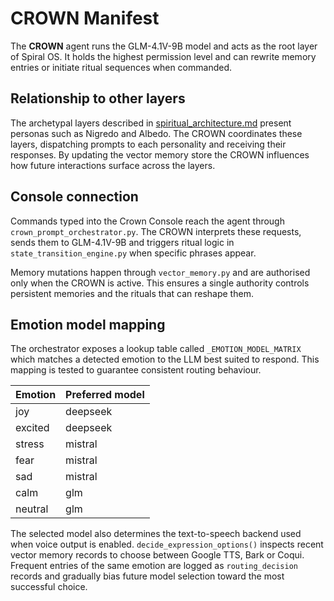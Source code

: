 # CROWN Manifest

The **CROWN** agent runs the GLM-4.1V-9B model and acts as the root layer of Spiral OS. It holds the highest permission level and can rewrite memory entries or initiate ritual sequences when commanded.

## Relationship to other layers

The archetypal layers described in [spiritual_architecture.md](spiritual_architecture.md) present personas such as Nigredo and Albedo. The CROWN coordinates these layers, dispatching prompts to each personality and receiving their responses. By updating the vector memory store the CROWN influences how future interactions surface across the layers.

## Console connection

Commands typed into the Crown Console reach the agent through `crown_prompt_orchestrator.py`. The CROWN interprets these requests, sends them to GLM-4.1V-9B and triggers ritual logic in `state_transition_engine.py` when specific phrases appear.

Memory mutations happen through `vector_memory.py` and are authorised only when the CROWN is active. This ensures a single authority controls persistent memories and the rituals that can reshape them.

## Emotion model mapping

The orchestrator exposes a lookup table called `_EMOTION_MODEL_MATRIX` which matches a detected emotion to the LLM best suited to respond. This mapping is tested to guarantee consistent routing behaviour.

| Emotion | Preferred model |
|---------|-----------------|
| joy     | deepseek        |
| excited | deepseek        |
| stress  | mistral         |
| fear    | mistral         |
| sad     | mistral         |
| calm    | glm             |
| neutral | glm             |

The selected model also determines the text-to-speech backend used when voice output is enabled. `decide_expression_options()` inspects recent vector memory records to choose between Google TTS, Bark or Coqui. Frequent entries of the same emotion are logged as `routing_decision` records and gradually bias future model selection toward the most successful choice.
